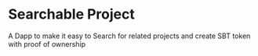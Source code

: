 # Searchable Project
A Dapp to make it easy to Search for related projects and create SBT token with proof of ownership